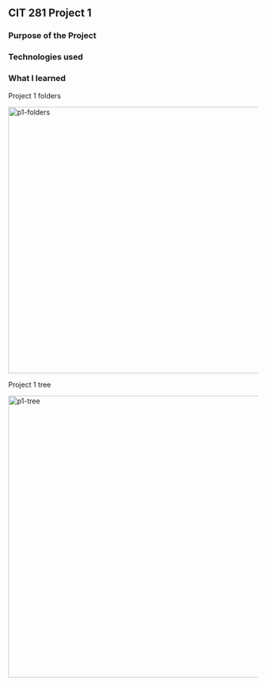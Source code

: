 ## CIT 281 Project 1

### Purpose of the Project 

### Technologies used

### What I learned


Project 1 folders

<img width="537" alt="p1-folders" src="https://user-images.githubusercontent.com/84147507/120840987-c7b33280-c51f-11eb-9252-02f4335d7922.png">

Project 1 tree

<img width="568" alt="p1-tree" src="https://user-images.githubusercontent.com/84147507/120840881-a2bebf80-c51f-11eb-934c-230d78eb97a3.png">

